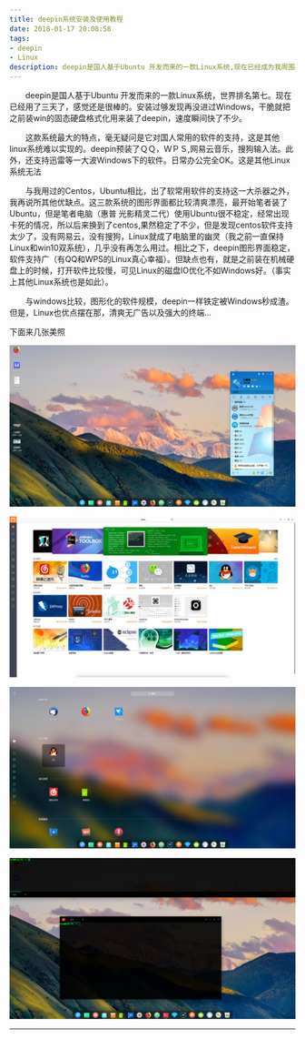 ```yaml
---
title: deepin系统安装及使用教程
date: 2018-01-17 20:08:58
tags:
- deepin
- Linux
description: deepin是国人基于Ubuntu 开发而来的一款Linux系统,现在已经成为我周围小伙伴们唯一长期使用的Linux系统。从deepin开始爱上linux。
---
```


　　deepin是国人基于Ubuntu 开发而来的一款Linux系统，世界排名第七。现在已经用了三天了，感觉还是很棒的。安装过够发现再没进过Windows，干脆就把之前装win的固态硬盘格式化用来装了deepin，速度瞬间快了不少。

　　这款系统最大的特点，毫无疑问是它对国人常用的软件的支持，这是其他linux系统难以实现的。deepin预装了ＱＱ，ＷＰＳ,网易云音乐，搜狗输入法。此外，还支持迅雷等一大波Windows下的软件。日常办公完全OK。这是其他Linux系统无法

　　与我用过的Centos，Ubuntu相比，出了软常用软件的支持这一大杀器之外，我再说所其他优缺点。这三款系统的图形界面都比较清爽漂亮，最开始笔者装了Ubuntu，但是笔者电脑（惠普 光影精灵二代）使用Ubuntu很不稳定，经常出现卡死的情况，所以后来换到了centos,果然稳定了不少，但是发现centos软件支持太少了，没有网易云，没有搜狗，Linux就成了电脑里的幽灵（我之前一直保持Linux和win10双系统），几乎没有再怎么用过。相比之下，deepin图形界面稳定，软件支持广（有QQ和WPS的Linux真心幸福）。但缺点也有，就是之前装在机械硬盘上的时候，打开软件比较慢，可见Linux的磁盘IO优化不如Windows好。（事实上其他Linux系统也是如此）。

　　与windows比较，图形化的软件规模，deepin一样铁定被Windows秒成渣。但是，Linux也优点摆在那，清爽无广告以及强大的终端...

下面来几张美照

![QQ](https://raw.githubusercontent.com/geekhch/hexo/master/images/deepin/qq_desk.jpg?raw=true)

![app](https://raw.githubusercontent.com/geekhch/hexo/master/images/deepin/apps.jpg?raw=true)

![lanch](https://raw.githubusercontent.com/geekhch/hexo/master/images/deepin/lan.jpg?raw=true)

![shell](https://raw.githubusercontent.com/geekhch/hexo/master/images/deepin/shell.jpg?raw=true)

----
